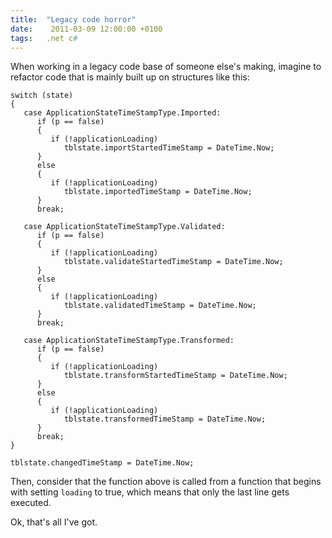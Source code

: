 ```yaml
---
title:  "Legacy code horror"
date:    2011-03-09 12:00:00 +0100
tags: 	.net c#
---
```



When working in a legacy code base of someone else's making, imagine to refactor
code that is mainly built up on structures like this:

	switch (state)
	{
	   case ApplicationStateTimeStampType.Imported:
	      if (p == false)
	      {
	         if (!applicationLoading)
	            tblstate.importStartedTimeStamp = DateTime.Now;
	      }
	      else
	      {
	         if (!applicationLoading)
	            tblstate.importedTimeStamp = DateTime.Now;
	      }
	      break;
	 
	   case ApplicationStateTimeStampType.Validated:
	      if (p == false)
	      {
	         if (!applicationLoading)
	            tblstate.validateStartedTimeStamp = DateTime.Now;
	      }
	      else
	      {
	         if (!applicationLoading)
	            tblstate.validatedTimeStamp = DateTime.Now;
	      }
	      break;
	 
	   case ApplicationStateTimeStampType.Transformed:
	      if (p == false)
	      {
	         if (!applicationLoading)
	            tblstate.transformStartedTimeStamp = DateTime.Now;
	      }
	      else
	      {
	         if (!applicationLoading)
	            tblstate.transformedTimeStamp = DateTime.Now;
	      }
	      break;
	}
	 
	tblstate.changedTimeStamp = DateTime.Now;

Then, consider that the function above is called from a function that begins with
setting `loading` to true, which means that only the last line gets executed.

Ok, that's all I've got.